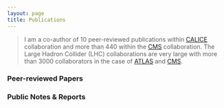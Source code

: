 ```yaml
---
layout: page
title: Publications
---
```


> I am a co-author of 10 peer-reviewed publications within [CALICE](https://twiki.cern.ch/twiki/bin/view/CALICE/WebHome) collaboration and more than 440 within the [CMS](https://cms.cern/collaboration) collaboration. The Large Hadron Collider (LHC) collaborations are very large with more than 3000 collaborators in the case of [ATLAS](https://atlas.cern/) and [CMS](https://cms.cern/collaboration).

### Peer-reviewed Papers

<bibtex src="{{ site.url }}/assets/bib/pub.bib"></bibtex>
<div class="bibtex_display" bibtexkey="Cepeda:2019klc"></div>

### Public Notes & Reports
